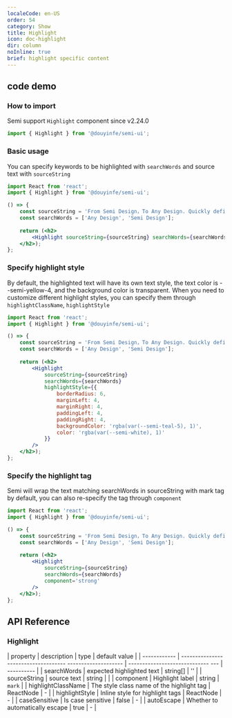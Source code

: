 ```yaml
---
localeCode: en-US
order: 54
category: Show
title: Highlight 
icon: doc-highlight
dir: column
noInline: true
brief: highlight specific content
---
```


## code demo

### How to import

Semi support `Highlight` component since v2.24.0

```jsx import
import { Highlight } from '@douyinfe/semi-ui';
```


### Basic usage

You can specify keywords to be highlighted with `searchWords` and source text with `sourceString`


```jsx live=true dir="column"
import React from 'react';
import { Highlight } from '@douyinfe/semi-ui';

() => {
    const sourceString = 'From Semi Design，To Any Design. Quickly define your design system and apply it to design drafts and code';
    const searchWords = ['Any Design', 'Semi Design'];
    
    return (<h2>
        <Highlight sourceString={sourceString} searchWords={searchWords} />
    </h2>);
};
```

### Specify highlight style

By default, the highlighted text will have its own text style, the text color is --semi-yellow-4, and the background color is transparent.
When you need to customize different highlight styles, you can specify them through `highlightClassName`, `highlightStyle`

```jsx live=true dir="column"
import React from 'react';
import { Highlight } from '@douyinfe/semi-ui';

() => {
    const sourceString = 'From Semi Design，To Any Design. Quickly define your design system and apply it to design drafts and code';
    const searchWords = ['Any Design', 'Semi Design'];
    
    return (<h2>
        <Highlight
            sourceString={sourceString}
            searchWords={searchWords}
            highlightStyle={{
                borderRadius: 6,
                marginLeft: 4,
                marginRight: 4,
                paddingLeft: 4,
                paddingRight: 4,
                backgroundColor: 'rgba(var(--semi-teal-5), 1)',
                color: 'rgba(var(--semi-white), 1)'
            }}
        />
    </h2>);
};
```


### Specify the highlight tag

Semi will wrap the text matching searchWords in sourceString with mark tag by default, you can also re-specify the tag through `component`

```jsx live=true dir="column"
import React from 'react';
import { Highlight } from '@douyinfe/semi-ui';

() => {
    const sourceString = 'From Semi Design，To Any Design. Quickly define your design system and apply it to design drafts and code';
    const searchWords = ['Any Design', 'Semi Design'];
    
    return (<h2>
        <Highlight
            sourceString={sourceString}
            searchWords={searchWords}
            component='strong'
        />
    </h2>);
};
```

## API Reference

### Highlight

| property | description | type | default value |
| ------------ | ------------------------------------ -------------------- | ----------------------------- --- | ---------- |
| searchWords | expected highlighted text | string[] | '' |
| sourceString | source text | string | |
| component | Highlight label | string | `mark` |
| highlightClassName | The style class name of the highlight tag | ReactNode | - |
| highlightStyle | Inline style for highlight tags | ReactNode | - |
| caseSensitive | Is case sensitive | false | - |
| autoEscape | Whether to automatically escape | true | - |